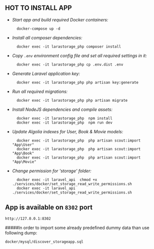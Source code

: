 **HOT TO INSTALL APP**
--
     
* *Start app and build required Docker containers:*

        docker-compose up -d
      
* *Install all composer dependencies:*

        docker exec -it larastorage_php composer install
        
* *Copy ``.env`` environment config file and set all required settings in it:*

        docker exec -it larastorage_php cp .env.dist .env

* *Generate Laravel application key:*

        docker exec -it larastorage_php php artisan key:generate
        
* *Run all required migrations:*

        docker exec -it larastorage_php php artisan migrate
  
* *Install NodeJS dependencies and compile assets:*
    
        docker exec -it larastorage_php  npm install
        docker exec -it larastorage_php  npm run dev
        
* *Update Algolia indexes for User, Book & Movie models:*
    
        docker exec -it larastorage_php  php artisan scout:import "App\User"
        docker exec -it larastorage_php  php artisan scout:import "App\Book"
        docker exec -it larastorage_php  php artisan scout:import "App\Movie"

* *Change permission for 'storage' folder:*
    
        docker exec -it laravel_api  chmod +x ./services/docker/set_storage_read_write_permissions.sh
        docker exec -it laravel_api  ./services/docker/set_storage_read_write_permissions.sh

App is available on ``8302`` port
--
    http://127.0.0.1:8302
    
#####In order to import some already predefined dummy data than use following dump:

    docker/mysql/discover_storageapp.sql
